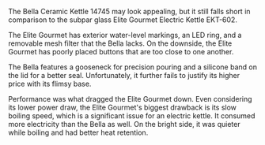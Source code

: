 The Bella Ceramic Kettle 14745 may look appealing, but it still falls short in comparison to the subpar glass Elite Gourmet Electric Kettle EKT-602.

The Elite Gourmet has exterior water-level markings, an LED ring, and a removable mesh filter that the Bella lacks. On the downside, the Elite Gourmet has poorly placed buttons that are too close to one another.

The Bella features a gooseneck for precision pouring and a silicone band on the lid for a better seal. Unfortunately, it further fails to justify its higher price with its flimsy base.

Performance was what dragged the Elite Gourmet down. Even considering its lower power draw, the Elite Gourmet's biggest drawback is its slow boiling speed, which is a significant issue for an electric kettle. It consumed more electricity than the Bella as well. On the bright side, it was quieter while boiling and had better heat retention.
